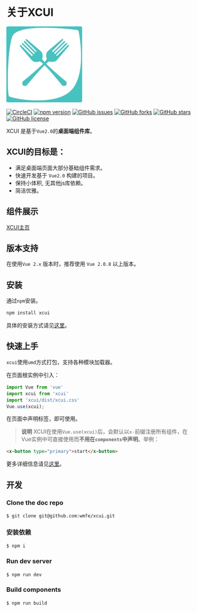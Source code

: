 # 关于XCUI

![logo](https://raw.githubusercontent.com/wmfe/xcui/2.0/src/assets/xcui-logo.png)

[![CircleCI](https://img.shields.io/circleci/project/wmfe/xcui/2.0.svg)](https://circleci.com/gh/wmfe/xcui/tree/2.0)
[![npm version](https://img.shields.io/npm/v/xcui.svg)](https://www.npmjs.com/package/xcui)
[![GitHub issues](https://img.shields.io/github/issues/wmfe/xcui.svg)](https://github.com/wmfe/xcui/issues)
[![GitHub forks](https://img.shields.io/github/forks/wmfe/xcui.svg)](https://github.com/wmfe/xcui/network)
[![GitHub stars](https://img.shields.io/github/stars/wmfe/xcui.svg)](https://github.com/wmfe/xcui/stargazers)
[![GitHub license](https://img.shields.io/badge/license-MIT-blue.svg)](https://raw.githubusercontent.com/wmfe/xcui/1.0/LICENSE)

XCUI 是基于`Vue2.0`的**桌面端组件库**。

## XCUI的目标是：

+ 满足桌面端页面大部分基础组件需求。
+ 快速开发基于 `Vue2.0` 构建的项目。
+ 保持小体积, 无其他js库依赖。
+ 简洁优雅。

## 组件展示

[XCUI主页](https://wmfe.github.io/xcui/)

## 版本支持

在使用`Vue 2.x` 版本时，推荐使用 `Vue 2.0.8` 以上版本。


## 安装

通过`npm`安装。

```bash
npm install xcui
```

具体的安装方式请见[这里](https://wmfe.github.io/xcui/#/intro/installation)。

## 快速上手

`xcui`使用`umd`方式打包，支持各种模块加载器。

在页面根实例中引入：

```javascript
import Vue from 'vue'
import xcui from 'xcui'
import 'xcui/dist/xcui.css'
Vue.use(xcui);
```

在页面中声明标签，即可使用。

> **说明**
> XCUI在使用`Vue.use(xcui)`后，会默认以`x-`前缀注册所有组件，在Vue实例中可直接使用而**不用在`components`中声明**。举例：

```html
<x-button type="primary">start</x-button>
```

更多详细信息请见[这里](https://wmfe.github.io/xcui/#/intro/quickstart)。


## 开发

### Clone the doc repo
```
$ git clone git@github.com:wmfe/xcui.git
```
### 安装依赖
```
$ npm i
```
### Run dev server
```
$ npm run dev
```
### Build components
```
$ npm run build
```

